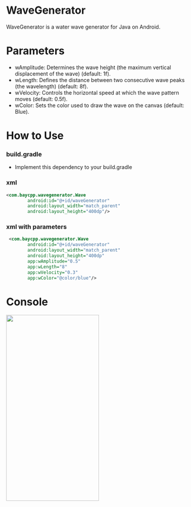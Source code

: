 # WaveGenerator
WaveGenerator is a water wave generator for Java on Android.

# Parameters
- wAmplitude: Determines the wave height (the maximum vertical displacement of the wave) (default: 1f).
- wLength: Defines the distance between two consecutive wave peaks (the wavelength) (default: 8f).
- wVelocity: Controls the horizontal speed at which the wave pattern moves (default: 0.5f).
- wColor: Sets the color used to draw the wave on the canvas (default: Blue).

# How to Use
### build.gradle 
- Implement this dependency to your build.gradle

### xml
```xml
<com.baycpp.wavegenerator.Wave
        android:id="@+id/waveGenerator"
        android:layout_width="match_parent"
        android:layout_height="400dp"/>
```

### xml with parameters
```xml
 <com.baycpp.wavegenerator.Wave
        android:id="@+id/waveGenerator"
        android:layout_width="match_parent"
        android:layout_height="400dp"
        app:wAmplitude="0.5"
        app:wLength="8" 
        app:wVelocity="0.3"
        app:wColor="@color/blue"/>
```

# Console
<img src="https://github.com/user-attachments/assets/c1b37403-98fd-4aea-b879-6a5a0457a8b0" width="250" height="500">
